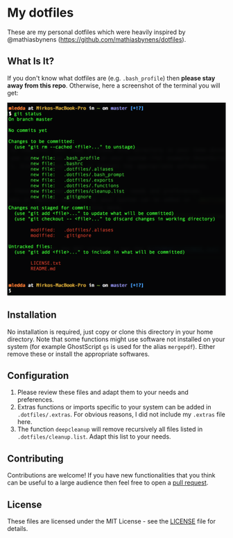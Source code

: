 # My dotfiles
These are my personal dotfiles which were heavily inspired by @mathiasbynens (https://github.com/mathiasbynens/dotfiles).

## What Is It?
If you don't know what dotfiles are (e.g. `.bash_profile`) then **please stay away from this repo**. Otherwise, here a screenshot of the terminal you will get:

![](.dotfiles/screenshot.png)

## Installation
No installation is required, just copy or clone this directory in your home directory. Note that some functions might use software not installed on your system (for example GhostScript `gs` is used for the alias `mergepdf`). Either remove these or install the appropriate softwares.

## Configuration
1. Please review these files and adapt them to your needs and preferences.
2. Extras functions or imports specific to your system can be added in `.dotfiles/.extras`. For obvious reasons, I did not include my `.extras` file here.
3. The function `deepcleanup` will remove recursively all files listed in `.dotfiles/cleanup.list`. Adapt this list to your needs.

## Contributing
Contributions are welcome! If you have new functionalities that you think can be useful to a large audience then feel free to open a [pull request](https://github.com/MirkoLedda/.dotfiles/pulls).

## License
These files are licensed under the MIT License - see the [LICENSE](LICENSE.txt) file for details.
